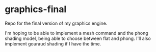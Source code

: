 # graphics-final
Repo for the final version of my graphics engine.

I'm hoping to be able to implement a mesh command and the phong shading model, being able to choose between flat and phong. I'll also implement gouraud shading if I have the time.
